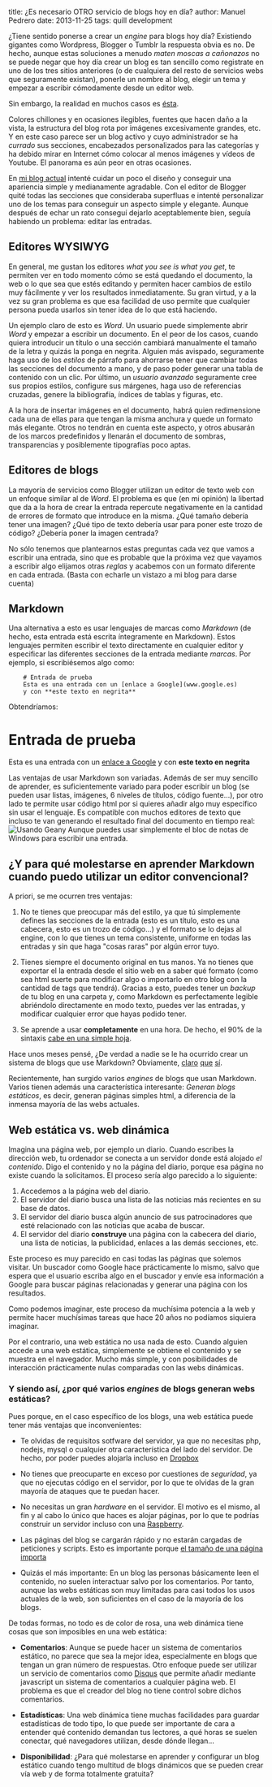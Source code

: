 title:   ¿Es necesario OTRO servicio de blogs hoy en día?
author:  Manuel Pedrero
date:    2013-11-25
tags:    quill
         development

¿Tiene sentido ponerse a crear un *engine* para blogs hoy día? Existiendo
gigantes como Wordpress, Blogger o Tumblr la respuesta obvia es no. De
hecho, aunque estas soluciones a menudo *maten moscas a cañonazos* no se
puede negar que hoy día crear un blog es tan sencillo como registrate en
uno de los tres sitios anteriores (o de cualquiera del resto de servicios
webs que seguramente existan), ponerle un nombre al blog, elegir un tema
y empezar a escribir cómodamente desde un editor web.

Sin embargo, la realidad en muchos casos es [ésta](http://ferminalcon.wordpress.com/).

Colores chillones y en ocasiones ilegibles, fuentes que hacen daño a la vista,
la estructura del blog rota por imágenes excesivamente grandes, etc. Y en este
caso parece ser un blog activo y cuyo administrador se ha *currado* sus secciones, 
encabezados personalizados para las categorías y ha debido mirar en Internet cómo
colocar al menos imágenes y vídeos de Youtube. El panorama es aún peor en otras
ocasiones.

En [mi blog actual](http://www.korsoblog.com/) intenté cuidar un poco el
diseño y conseguir una apariencia simple y medianamente agradable. Con el 
editor de Blogger quité todas las secciones que consideraba superfluas e
intenté personalizar uno de los temas para conseguir un aspecto simple y 
elegante. Aunque después de echar un rato conseguí dejarlo aceptablemente bien, 
seguía habiendo un problema: editar las entradas.

## Editores WYSIWYG

En general, me gustan los editores *what you see is what you get*, te permiten
ver en todo momento cómo se está quedando el documento, la web o lo que sea que
estés editando y permiten hacer cambios de estilo muy fácilmente y ver los resultados
inmediatamente. Su gran virtud, y a la vez su gran problema es que esa facilidad de
uso permite que cualquier persona pueda usarlos sin tener idea de lo que está haciendo.

Un ejemplo claro de esto es *Word*. Un usuario puede simplemente abrir *Word* y empezar
a escribir un documento. En el peor de los casos, cuando quiera introducir un título
o una sección cambiará manualmente el tamaño de la letra y quizás la ponga en negrita.
Alguien más avispado, seguramente haga uso de los *estilos* de párrafo para ahorrarse
tener que cambiar todas las secciones del documento a mano, y de paso poder generar
una tabla de contenido con un clic. Por último, un *usuario avanzado* seguramente cree
sus propios estilos, configure sus márgenes, haga uso de referencias cruzadas, genere la
bibliografía, índices de tablas y figuras, etc.

A la hora de insertar imágenes en el documento, habrá quien redimensione cada una de ellas
para que tengan la misma anchura y quede un formato más elegante. Otros no tendrán en cuenta
este aspecto, y otros abusarán de los marcos predefinidos y llenarán el documento de sombras,
transparencias y posiblemente tipografías poco aptas.


## Editores de blogs

La mayoría de servicios como Blogger utilizan un editor de texto web con un enfoque
similar al de *Word*. El problema es que (en mi opinión) la libertad que da a la
hora de crear la entrada repercute negativamente en la cantidad de errores de formato
que introduce en la misma. ¿Qué tamaño debería tener una imagen? ¿Qué tipo de texto
debería usar para poner este trozo de código? ¿Debería poner la imagen centrada?

No sólo tenemos que plantearnos estas preguntas cada vez que vamos a escribir
una entrada, sino que es probable que la próxima vez que vayamos a escribir algo 
elijamos otras *reglas* y acabemos con un formato diferente en cada entrada.
(Basta con echarle un vistazo a mi blog para darse cuenta)


## Markdown

Una alternativa a esto es usar lenguajes de marcas como *Markdown* (de hecho, esta
entrada está escrita íntegramente en Markdown). Estos lenguajes permiten escribir
el texto directamente en cualquier editor y especificar las diferentes secciones
de la entrada mediante *marcas*. Por ejemplo, si escribiésemos algo como:

```
    # Entrada de prueba
    Esta es una entrada con un [enlace a Google](www.google.es) 
    y con **este texto en negrita**
```

Obtendríamos:

# Entrada de prueba
Esta es una entrada con un [enlace a Google](www.google.es) 
y con **este texto en negrita**

Las ventajas de usar Markdown son variadas. Además de ser muy sencillo de aprender,
es suficientemente variado para poder escribir un blog (se pueden usar listas, imágenes, 
6 niveles de títulos, código fuente...), por otro lado te permite usar código html por 
si quieres añadir algo muy específico sin usar el lenguaje. Es compatible con muchos
editores de texto que incluso te van generando el resultado final del documento en tiempo real:
![Usando Geany](imgs/geany1.png)
Aunque puedes usar simplemente el bloc de notas de Windows para escribir una entrada.

## ¿Y para qué molestarse en aprender Markdown cuando puedo utilizar un editor convencional? 

A priori, se me ocurren tres ventajas:

1. No te tienes que preocupar más del estilo, ya que tú simplemente defines
   las secciones de la entrada (esto es un título, esto es una cabecera, esto
   es un trozo de código...) y el formato se lo dejas al engine, con lo que 
   tienes un tema consistente, uniforme en todas las entradas y sin que haga
   "cosas raras" por algún error tuyo.
   
2. Tienes siempre el documento original en tus manos. Ya no tienes que exportar
   el la entrada desde el sitio web en a saber qué formato (como sea html suerte
   para modificar algo o importarlo en otro blog con la cantidad de tags que tendrá).
   Gracias a esto, puedes tener un *backup* de tu blog en una carpeta y, como Markdown
   es perfectamente legible abriéndolo directamente en modo texto, puedes ver las entradas, 
   y modificar cualquier error que hayas podido tener.
   
3. Se aprende a usar **completamente** en una hora. De hecho, el 90% de la sintaxis
   [cabe en una simple hoja](http://packetlife.net/media/library/16/Markdown.pdf).
   
Hace unos meses pensé, ¿De verdad a nadie se le ha ocurrido crear un sistema
de blogs que use Markdown? Obviamente, [claro](https://ghost.org) [que](http://blog.getpelican.com/)
[sí](http://feathe.rs/).

Recientemente, han surgido varios *engines* de blogs que usan Markdown. Varios tienen
además una característica interesante: *Generan blogs estáticos*, es decir, generan
páginas simples html, a diferencia de la inmensa mayoría de las webs actuales.

## Web estática vs. web dinámica
Imagina una página web, por ejemplo un diario. Cuando escribes la dirección web, tu
ordenador se conecta a un servidor donde está alojado *el contenido*. Digo el contenido
y no la página del diario, porque esa página no existe cuando la solicitamos. El proceso
sería algo parecido a lo siguiente:

1. Accedemos a la página web del diario.
2. El servidor del diario busca una lista de las noticias más recientes 
   en su base de datos.
3. El servidor del diario busca algún anuncio de sus patrocinadores que 
   esté relacionado con las noticias que acaba de buscar.
4. El servidor del diario **construye** una página con la cabecera del 
   diario, una lista de noticias, la publicidad, enlaces a las demás secciones, etc.
   
Este proceso es muy parecido en casi todas las páginas que solemos visitar. Un buscador
como Google hace prácticamente lo mismo, salvo que espera que el usuario escriba algo en el 
buscador y envíe esa información a Google para buscar páginas relacionadas y generar una página con
los resultados.

Como podemos imaginar, este proceso da muchísima potencia a la web y permite hacer
muchísimas tareas que hace 20 años no podíamos siquiera imaginar.

Por el contrario, una web estática no usa nada de esto. Cuando alguien accede
a una web estática, simplemente se obtiene el contenido y se muestra en el navegador.
Mucho más simple, y con posibilidades de interacción prácticamente nulas comparadas
con las webs dinámicas.

### Y siendo así, ¿por qué varios *engines* de blogs generan webs estáticas?

Pues porque, en el caso específico de los blogs, una web estática puede tener
más ventajas que inconvenientes:

+ Te olvidas de requisitos sotfware del servidor, ya que no necesitas php, nodejs,
  mysql o cualquier otra característica del lado del servidor. De hecho, por
  poder puedes alojarla incluso en [Dropbox](http://www.maketecheasier.com/4-ways-to-host-your-website-on-dropbox/)
  
+ No tienes que preocuparte en exceso por cuestiones de *seguridad*, ya que
  no ejecutas código en el servidor, por lo que te olvidas de la gran mayoría
  de ataques que te puedan hacer.
  
+ No necesitas un gran *hardware* en el servidor. El motivo es el mismo, al fin y al cabo lo
  único que haces es alojar páginas, por lo que te podrías construir un servidor
  incluso con una [Raspberry](http://www.penguintutor.com/linux/light-webserver).
  
+ Las páginas del blog se cargarán rápido y no estarán cargadas de peticiones y 
  scripts. Esto es importante porque [el tamaño de una página importa](http://blog.chriszacharias.com/page-weight-matters)
  
+ Quizás el más importante: En un blog las personas básicamente leen el contenido,
  no suelen interactuar salvo por los comentarios. Por tanto, aunque las webs estáticas
  son muy limitadas para casi todos los usos actuales de la web, son suficientes en
  el caso de la mayoría de los blogs.

De todas formas, no todo es de color de rosa, una web dinámica tiene cosas que
son imposibles en una web estática:

+ **Comentarios**: Aunque se puede hacer un sistema de comentarios estático, no parece
  que sea la mejor idea, especialmente en blogs que tengan un gran número de respuestas.
  Otro enfoque puede ser utilizar un servicio de comentarios como [Disqus](http://disqus.com/)
  que permite añadir mediante javascript un sistema de comentarios a cualquier página web.
  El problema es que el creador del blog no tiene control sobre dichos comentarios.
  
+ **Estadísticas**: Una web dinámica tiene muchas facilidades para guardar estadísticas de
  todo tipo, lo que puede ser importante de cara a entender qué contenido demandan tus
  lectores, a qué horas se suelen conectar, qué navegadores utilizan, desde dónde llegan...
  
+ **Disponibilidad**: ¿Para qué molestarse en aprender y configurar un blog estático cuando tengo
  multitud de blogs dinámicos que se pueden crear vía web y de forma totalmente gratuita?
  




